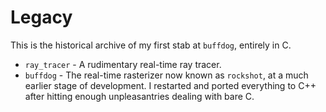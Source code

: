 # Legacy

This is the historical archive of my first stab at `buffdog`, entirely in C.
* `ray_tracer` - A rudimentary real-time ray tracer.
* `buffdog` - The real-time rasterizer now known as `rockshot`, at a much earlier stage of development.  I restarted and ported everything to C++ after hitting enough unpleasantries dealing with bare C.
